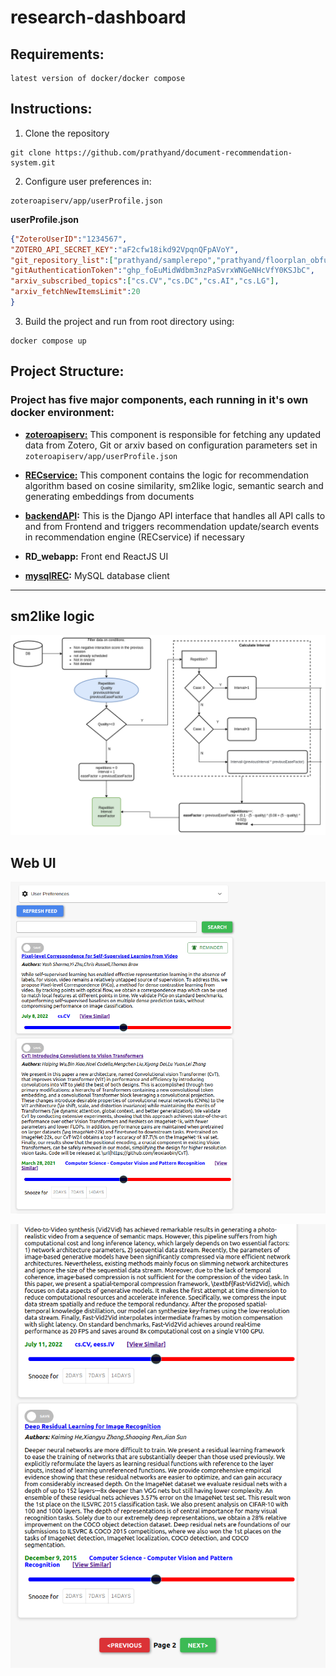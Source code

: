 # research-dashboard

## Requirements:
 ```
latest version of docker/docker compose
 ```
## Instructions:

1. Clone the repository
 ```
git clone https://github.com/prathyand/document-recommendation-system.git
```
2. Configure user preferences in:
```
zoteroapiserv/app/userProfile.json
```
**userProfile.json** 
```json
{"ZoteroUserID":"1234567",
"ZOTERO_API_SECRET_KEY":"aF2cfw18ikd92VpqnQFpAVoY",
"git_repository_list":["prathyand/samplerepo","prathyand/floorplan_obfuscation"],
"gitAuthenticationToken":"ghp_foEuMidWdbm3nzPaSvrxWNGeNHcVfY0KSJbC",
"arxiv_subscribed_topics":["cs.CV","cs.DC","cs.AI","cs.LG"],
"arxiv_fetchNewItemsLimit":20
}
```

3. Build the project and run from root directory using:
```
docker compose up
```

## Project Structure:
### Project has five major components, each running in it's own docker environment:
- **[zoteroapiserv:](zoteroapiserv/)**  This component is responsible for fetching any updated data from Zotero, Git or arxiv based on configuration parameters set in `zoteroapiserv/app/userProfile.json`

- **[RECservice:](RECservice/)** This component contains the logic for recommendation algorithm based on cosine similarity, sm2like logic, semantic search and generating embeddings from documents

- **[backendAPI](backendAPI/):** This is the Django API interface that handles all API calls to and from Frontend and triggers recommendation update/search events in recommendation engine (RECservice) if necessary

- **RD_webapp:** Front end ReactJS UI

- **[mysqlREC](mysqlREC/):** MySQL database client

---------------------------
## sm2like logic
![Input3](images/sm2like_recom.drawio.png?raw=true "smwlike")
## Web UI

![Input2](images/UI_1.png?raw=true "ui")

![Input2](images/UI_2.png?raw=true "ui")
